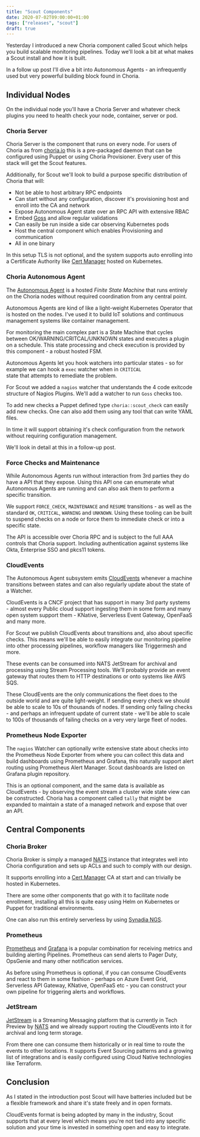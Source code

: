 ```yaml
---
title: "Scout Components"
date: 2020-07-02T09:00:00+01:00
tags: ["releases", "scout"]
draft: true
---
```


Yesterday I introduced a new Choria component called Scout which helps you build scalable monitoring pipelines. Today
we'll look a bit at what makes a Scout install and how it is built.

In a follow up post I'll dive a bit into Autonomous Agents - an infrequently used but very powerful building block
found in Choria.

## Individual Nodes

On the individual node you'll have a Choria Server and whatever check plugins you need to health check your node, container,
server or pod.

### Choria Server

Choria Server is the component that runs on every node. For users of Choria as from [choria.io](https://choria.io) this is 
a pre-packaged daemon that can be configured using Puppet or using Choria Provisioner. Every user of this stack will get
the Scout features.

Additionally, for Scout we'll look to build a purpose specific distribution of Choria that will:

 * Not be able to host arbitrary RPC endpoints
 * Can start without any configuration, discover it's provisioning host and enroll into the CA and network
 * Expose Autonomous Agent state over an RPC API with extensive RBAC
 * Embed [Goss](https://github.com/aelsabbahy/goss) and allow regular validations
 * Can easily be run inside a side car observing Kubernetes pods
 * Host the central component which enables Provisioning and communication
 * All in one binary

In this setup TLS is not optional, and the system supports auto enrolling into a Certificate Authority 
like [Cert Manager](https://cert-manager.io/) hosted on Kubernetes.
 
### Choria Autonomous Agent

The [Autonomous Agent](https://master.choria.io/docs/autoagents/) is a hosted *Finite State Machine* that runs entirely on 
the Choria nodes without required coordination from any central point.

Autonomous Agents are kind of like a light-weight Kubernetes Operator that is hosted on the nodes. I've used it to build 
IoT solutions and continuous management systems like container management. 

For monitoring the main complex part is a State Machine that cycles between OK/WARNING/CRITCAL/UNKNOWN states and executes
a plugin on a schedule. This state processing and check execution is provided by this component - a robust hosted FSM. 

Autonomous Agents let you hook watchers into particular states - so for example we can hook a `exec` watcher when in `CRITICAL`  
state that attempts to remediate the problem.

For Scout we added a `nagios` watcher that understands the 4 code exitcode structure of Nagios Plugins. We'll add a watcher
to run `Goss` checks too.

To add new checks a Puppet defined type `choria::scout_check` can easily add new checks. One can also add them using any
tool that can write YAML files.

In time it will support obtaining it's check configuration from the network without requiring configuration management.

We'll look in detail at this in a follow-up post.

### Force Checks and Maintenance 

While Autonomous Agents run without interaction from 3rd parties they do have a API that they expose. Using this API one
can enumerate what Autonomous Agents are running and can also ask them to perform a specific transition.

We support `FORCE_CHECK`, `MAINTENANCE` and `RESUME` transitions - as well as the standard `OK`, `CRITICAL`, `WARNING` and
`UNKNOWN`. Using these tooling can be built to suspend checks on a node or force them to immediate check or into a specific
state.

The API is accessible over Choria RPC and is subject to the full AAA controls that Choria support. Including authentication
against systems like Okta, Enterprise SSO and pkcs11 tokens.

### CloudEvents

The Autonomous Agent subsystem emits [CloudEvents](https://cloudevents.io/) whenever a machine transitions between states 
and can also regularly update about the state of a Watcher.

CloudEvents is a CNCF project that has support in many 3rd party systems - almost every Public cloud support ingesting them
in some form and many open system support them - KNative, Serverless Event Gateway, OpenFaaS and many more.

For Scout we publish CloudEvents about transitions and, also about specific checks. This means we'll be able to easily 
integrate our monitoring pipeline into other processing pipelines, workflow managers like Triggermesh and more.

These events can be consumed into NATS JetStream for archival and processing using Stream Processing tools. We'll probably
provide an event gateway that routes them to HTTP destinations or onto systems like AWS SQS.

These CloudEvents are the only communications the fleet does to the outside world and are quite light-weight. If sending
every check we should be able to scale to 10s of thousands of nodes. If sending only failing checks - and perhaps an 
infrequent update of current state - we'll be able to scale to 100s of thousands of failing checks on a very very large
fleet of nodes.

### Prometheus Node Exporter

The `nagios` Watcher can optionally write extensive state about checks into the Prometheus Node Exporter from where you can
collect this data and build dashboards using Prometheus and Grafana, this naturally support alert routing using Prometheus
Alert Manager. Scout dashboards are listed on Grafana plugin repository.

This is an optional component, and the same data is available as CloudEvents - by observing the event stream a cluster 
wide state view can be constructed. Choria has a component called `tally` that might be expanded to maintain a state 
of a managed network and expose that over an API.

## Central Components
### Choria Broker

Choria Broker is simply a managed [NATS](https://nats.io) instance that integrates well into Choria configuration and
sets up ACLs and such to comply with our design.

It supports enrolling into a [Cert Manager](https://cert-manager.io/) CA at start and can trivially be hosted in Kubernetes.

There are some other components that go with it to facilitate node enrollment, installing all this is quite easy using
Helm on Kubernetes or Puppet for traditional environments.

One can also run this entirely serverless by using [Synadia NGS](https://synadia.com/ngs).

### Prometheus

[Prometheus](https://prometheus.io/) and [Grafana](https://grafana.com/) is a popular combination for receiving metrics
and building alerting Pipelines. Prometheus can send alerts to Pager Duty, OpsGenie and many other notification services.

As before using Prometheus is optional, if you can consume CloudEvents and react to them in some fashion - perhaps on
Azure Event Grid, Serverless API Gateway, KNative, OpenFaaS etc - you can construct your own pipeline for triggering
alerts and workflows.

### JetStream

[JetStream](https://github.com/nats-io/jetstream#readme) is a Streaming Messaging platform that is currently in Tech 
Preview by [NATS](https://nats.io) and we already support routing the CloudEvents into it for archival and long term 
storage.

From there one can consume them historically or in real time to route the events to other locations. It supports Event
Sourcing patterns and a growing list of integrations and is easily configured using Cloud Native technologies like
Terraform.

## Conclusion

As I stated in the introduction post Scout will have batteries included but be a flexible framework and share it's state
freely and in open formats.

CloudEvents format is being adopted by many in the industry, Scout supports that at every level which means you're not
tied into any specific solution and your time is invested in something open and easy to integrate.
